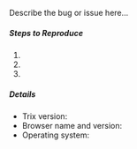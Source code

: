 Describe the bug or issue here…

##### Steps to Reproduce

1. 
2. 
3. 

##### Details

* Trix version: 
* Browser name and version:
* Operating system: 
